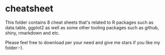 # cheatsheet

This folder contains 8 cheat sheets that's related to R packages such as data.table, ggplot2 as well as some other tooling packages such as github, shiny, rmarkdown and etc.

Please feel free to download per your need and give me stars if you like my folder:-). 
